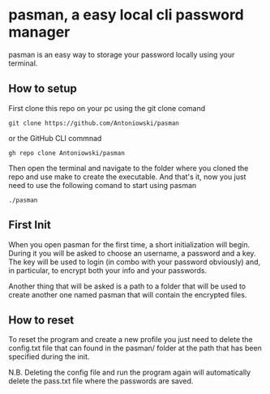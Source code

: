 # pasman, a easy local cli password manager

pasman is an easy way to storage your password locally using your terminal.

## How to setup

First clone this repo on your pc using the git clone comand

```
git clone https://github.com/Antoniowski/pasman
```

or the GitHub CLI commnad

```
gh repo clone Antoniowski/pasman
```

Then open the terminal and navigate to the folder where you cloned the repo and use make to create the executable.
And that's it, now you just need to use the following comand to start using pasman

```
./pasman
```

## First Init

When you open pasman for the first time, a short initialization will begin.
During it you will be asked to choose an username, a password and a key. The key will be used to login (in combo with your password obviously) and, in particular, to encrypt both your info and your passwords.

Another thing that will be asked is a path to a folder that will be used to create another one named pasman that will contain the encrypted files.

## How to reset

To reset the program and create a new profile you just need to delete the config.txt file that can found in the pasman/ folder at the path that has been specified during the init. 

N.B. Deleting the config file and run the program again will automatically delete the pass.txt file where the passwords are saved.


